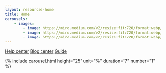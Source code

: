```yaml
---
layout: resources-home
title: Home
carousels:
    - images:
        - image: https://miro.medium.com/v2/resize:fit:720/format:webp/1*heeSvDKyk33oMdnUmgPvwg.png
        - image: https://miro.medium.com/v2/resize:fit:720/format:webp/1*heeSvDKyk33oMdnUmgPvwg.png
        - image: https://miro.medium.com/v2/resize:fit:720/format:webp/1*heeSvDKyk33oMdnUmgPvwg.png
---
```


[Help center](/help)
[Blog center](/blog)
[Guide](/drive)


{% include carousel.html height="25" unit="%" duration="7" number="1" %}